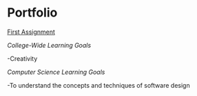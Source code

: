 # Portfolio


[First Assignment](https://github.com/heytoshi/2D-Platformer/blob/master/PORTFOLIO.md)

*College-Wide Learning Goals*

 -Creativity
 
 *Computer Science Learning Goals* 
 
 -To	understand	the	concepts	and	techniques	of software	design

